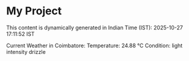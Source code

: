 # My Project

This content is dynamically generated in Indian Time (IST): 2025-10-27 17:11:52 IST


Current Weather in Coimbatore:
Temperature: 24.88 °C
Condition: light intensity drizzle
